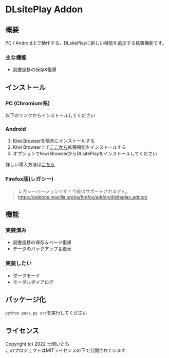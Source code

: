 # DLsitePlay Addon
## 概要
PC / Android上で動作する、DLsitePlayに新しい機能を追加する拡張機能です。

### 主な機能
- 読書進捗の保存&復帰

## インストール
### PC (Chromium系)
以下のリンクからインストールしてください

### Android
1. [Kiwi Browser](https://play.google.com/store/apps/details?id=com.kiwibrowser.browser&hl=ja&gl=US)を端末にインストールする
2. Kiwi Browser上で[ここから]()拡張機能をインストールする
3. オプションでKiwi BrowserからDLsitePlayをインストールしてください

詳しい導入方法は[こちら]()
### Firefox版(レガシー)
> レガシーバージョンです！今後はサポートされません。
>https://addons.mozilla.org/ja/firefox/addon/dlsiteplay_addon/

## 機能
### 実装済み
- 読書進捗の保存＆ページ復帰
- データのバックアップ＆復元

### 実装したい
- ダークモード
- モーダルダイアログ

## パッケージ化
``` python pack.py src ```を実行してください

## ライセンス
Copyright (c) 2022 土間いたち  
このプロジェクトはMITライセンスの下で公開されています